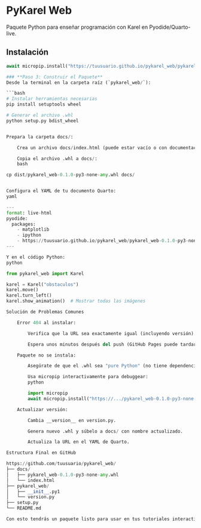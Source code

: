# PyKarel Web

Paquete Python para enseñar programación con Karel en Pyodide/Quarto-live.

## Instalación
```python
await micropip.install("https://tuusuario.github.io/pykarel_web/pykarel_web-0.1.0-py3-none-any.whl")

### **Paso 3: Construir el Paquete**
Desde la terminal en la carpeta raíz (`pykarel_web/`):

```bash
# Instalar herramientas necesarias
pip install setuptools wheel

# Generar el archivo .whl
python setup.py bdist_wheel


Prepara la carpeta docs/:

    Crea un archivo docs/index.html (puede estar vacío o con documentación).

    Copia el archivo .whl a docs/:
    bash

cp dist/pykarel_web-0.1.0-py3-none-any.whl docs/


Configura el YAML de tu documento Quarto:
yaml

---
format: live-html
pyodide:
  packages:
    - matplotlib
    - ipython
    - https://tuusuario.github.io/pykarel_web/pykarel_web-0.1.0-py3-none-any.whl
---

Y en el código Python:
python

from pykarel_web import Karel

karel = Karel("obstaculos")
karel.move()
karel.turn_left()
karel.show_animation()  # Mostrar todas las imágenes

Solución de Problemas Comunes

    Error 404 al instalar:

        Verifica que la URL sea exactamente igual (incluyendo versión).

        Espera unos minutos después del push (GitHub Pages puede tardar en actualizar).

    Paquete no se instala:

        Asegúrate de que el .whl sea "pure Python" (no tiene dependencias nativas).

        Usa micropip interactivamente para debuggear:
        python

        import micropip
        await micropip.install("https://.../pykarel_web-0.1.0-py3-none-any.whl")

    Actualizar versión:

        Cambia __version__ en version.py.

        Genera nuevo .whl y súbelo a docs/ con nombre actualizado.

        Actualiza la URL en el YAML de Quarto.

Estructura Final en GitHub

https://github.com/tuusuario/pykarel_web/
├── docs/
│   ├── pykarel_web-0.1.0-py3-none-any.whl
│   └── index.html
├── pykarel_web/
│   ├── __init__.py1
│   └── version.py
├── setup.py
└── README.md

Con esto tendrás un paquete listo para usar en tus tutoriales interactivos. ¡El archivo .whl estará disponible públicamente para que Pyodide lo instale directamente desde GitHub Pages!    